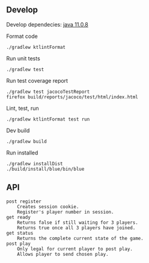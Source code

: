 Develop
-------

Develop dependecies: [java 11.0.8](https://sdkman.io/)

Format code

    ./gradlew ktlintFormat

Run unit tests

    ./gradlew test

Run test coverage report

    ./gradlew test jacocoTestReport
    firefox build/reports/jacoco/test/html/index.html

Lint, test, run

    ./gradlew ktlintFormat test run

Dev build

    ./gradlew build

Run installed

    ./gradlew installDist
    ./build/install/blue/bin/blue


API
---

```
post register
    Creates session cookie.
    Register's player number in session.
get ready
    Returns false if still waiting for 3 players.
    Returns true once all 3 players have joined.
get status
    Returns the complete current state of the game.
post play
    Only legal for current player to post play.
    Allows player to send chosen play.
```
